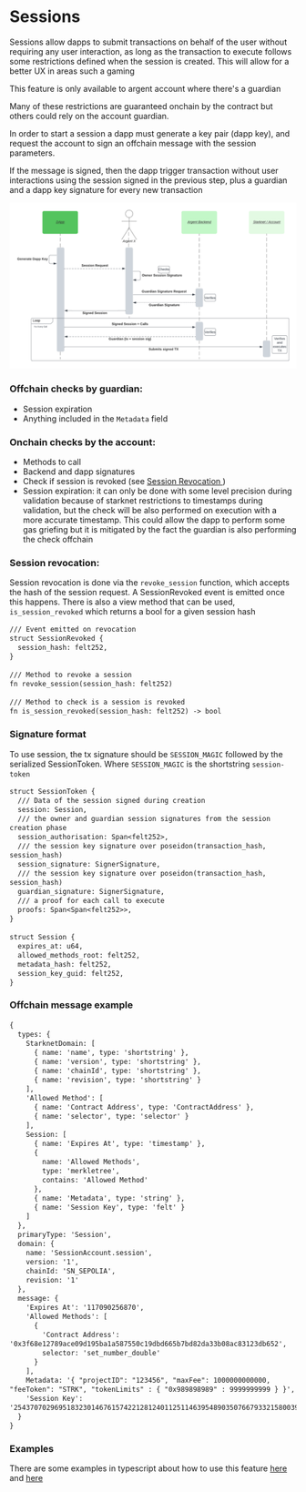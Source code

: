 # Sessions

Sessions allow dapps to submit transactions on behalf of the user without requiring any user interaction, as long as the transaction to execute follows some restrictions defined when the session is created. This will allow for a better UX in areas such a gaming

This feature is only available to argent account where there's a guardian

Many of these restrictions are guaranteed onchain by the contract but others could rely on the account guardian.

In order to start a session a dapp must generate a key pair (dapp key), and request the account to sign an offchain message with the session parameters.

If the message is signed, then the dapp trigger transaction without user interactions using the session signed in the previous step, plus a guardian and a dapp key signature for every new transaction

![Sessions diagram](session.png)

### Offchain checks by guardian:

- Session expiration
- Anything included in the `Metadata` field

### Onchain checks by the account:

- Methods to call
- Backend and dapp signatures
- Check if session is revoked (see [Session Revocation ](#session-revocation))
- Session expiration: it can only be done with some level precision during validation because of starknet restrictions to timestamps during validation, but the check will be also performed on execution with a more accurate timestamp. This could allow the dapp to perform some gas griefing but it is mitigated by the fact the guardian is also performing the check offchain

### Session revocation:

Session revocation is done via the `revoke_session` function, which accepts the hash of the session request. A SessionRevoked event is emitted once this happens. There is also a view method that can be used, `is_session_revoked` which returns a bool for a given session hash

```
/// Event emitted on revocation
struct SessionRevoked {
  session_hash: felt252,
}

/// Method to revoke a session
fn revoke_session(session_hash: felt252)

/// Method to check is a session is revoked
fn is_session_revoked(session_hash: felt252) -> bool
```

### Signature format

To use session, the tx signature should be `SESSION_MAGIC` followed by the serialized SessionToken. Where `SESSION_MAGIC` is the shortstring `session-token`

```
struct SessionToken {
  /// Data of the session signed during creation
  session: Session,
  /// the owner and guardian session signatures from the session creation phase
  session_authorisation: Span<felt252>,
  /// the session key signature over poseidon(transaction_hash, session_hash)
  session_signature: SignerSignature,
  /// the session key signature over poseidon(transaction_hash, session_hash)
  guardian_signature: SignerSignature,
  /// a proof for each call to execute
  proofs: Span<Span<felt252>>,
}

struct Session {
  expires_at: u64,
  allowed_methods_root: felt252,
  metadata_hash: felt252,
  session_key_guid: felt252,
}
```


### Offchain message example

```
{
  types: {
    StarknetDomain: [
      { name: 'name', type: 'shortstring' },
      { name: 'version', type: 'shortstring' },
      { name: 'chainId', type: 'shortstring' },
      { name: 'revision', type: 'shortstring' }
    ],
    'Allowed Method': [
      { name: 'Contract Address', type: 'ContractAddress' },
      { name: 'selector', type: 'selector' }
    ],
    Session: [
      { name: 'Expires At', type: 'timestamp' },
      {
        name: 'Allowed Methods',
        type: 'merkletree',
        contains: 'Allowed Method'
      },
      { name: 'Metadata', type: 'string' },
      { name: 'Session Key', type: 'felt' }
    ]
  },
  primaryType: 'Session',
  domain: {
    name: 'SessionAccount.session',
    version: '1',
    chainId: 'SN_SEPOLIA',
    revision: '1'
  },
  message: {
    'Expires At': '117090256870',
    'Allowed Methods': [
      {
        'Contract Address': '0x3f68e12789ace09d195ba1a587550c19dbd665b7bd82da33b08ac83123db652',
        selector: 'set_number_double'
      }
    ],
    Metadata: '{ "projectID": "123456", "maxFee": 1000000000000, "feeToken": "STRK", "tokenLimits" : { "0x989898989" : 9999999999 } }',
    'Session Key': '2543707029695183230146761574221281240112511463954890350766793321580039814416'
  }
}
```

### Examples

There are some examples in typescript about how to use this feature [here](../lib/session/) and [here](../tests-integration/sessionAccount.test.ts)
